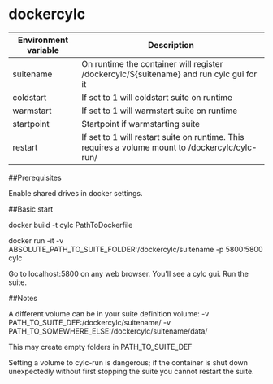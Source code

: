# dockercylc

| Environment variable | Description |
| -------------------- | -----------------------------------------------------------------------------|
| suitename | On runtime the container will register /dockercylc/${suitename} and run cylc gui for it |
| coldstart | If set to 1 will coldstart suite on runtime |
| warmstart | If set to 1 will warmstart suite on runtime |
| startpoint| Startpoint if warmstarting suite |
| restart   | If set to 1 will restart suite on runtime. This requires a volume mount to /dockercylc/cylc-run/ |

##Prerequisites

Enable shared drives in docker settings.


##Basic start

docker build -t cylc PathToDockerfile

docker run -it -v ABSOLUTE_PATH_TO_SUITE_FOLDER:/dockercylc/suitename -p 5800:5800 cylc

Go to localhost:5800 on any web browser. You'll see a cylc gui. Run the suite.


##Notes

A different volume can be in your suite definition volume: -v PATH_TO_SUITE_DEF:/dockercylc/suitename/ -v PATH_TO_SOMEWHERE_ELSE:/dockercylc/suitename/data/

This may create empty folders in PATH_TO_SUITE_DEF

Setting a volume to cylc-run is dangerous; if the container is shut down unexpectedly without first stopping the suite you cannot restart the suite.
